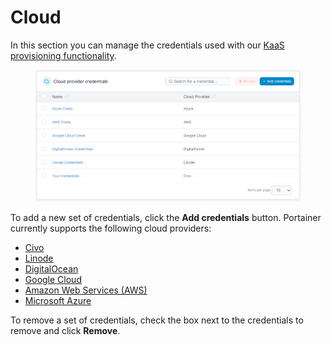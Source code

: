 # Cloud

In this section you can manage the credentials used with our [KaaS provisioning functionality](broken-reference).

<figure><img src="../../../.gitbook/assets/2.15-settings-cloud-list.png" alt=""><figcaption></figcaption></figure>

To add a new set of credentials, click the **Add credentials** button. Portainer currently supports the following cloud providers:

* [Civo](civo.md)
* [Linode](linode.md)
* [DigitalOcean](digitalocean.md)
* [Google Cloud](gke.md)
* [Amazon Web Services (AWS)](eks.md)
* [Microsoft Azure](aks.md)

To remove a set of credentials, check the box next to the credentials to remove and click **Remove**.
